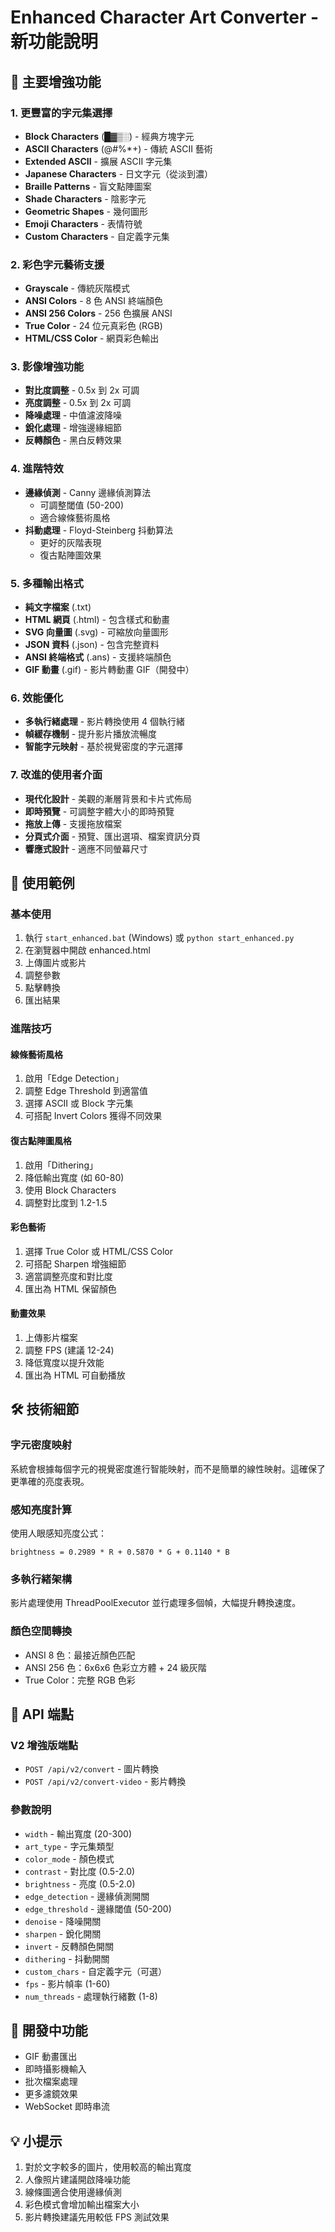 # Enhanced Character Art Converter - 新功能說明

## 🚀 主要增強功能

### 1. 更豐富的字元集選擇
- **Block Characters** (█▓▒░) - 經典方塊字元
- **ASCII Characters** (@#%*+) - 傳統 ASCII 藝術
- **Extended ASCII** - 擴展 ASCII 字元集
- **Japanese Characters** - 日文字元（從淡到濃）
- **Braille Patterns** - 盲文點陣圖案
- **Shade Characters** - 陰影字元
- **Geometric Shapes** - 幾何圖形
- **Emoji Characters** - 表情符號
- **Custom Characters** - 自定義字元集

### 2. 彩色字元藝術支援
- **Grayscale** - 傳統灰階模式
- **ANSI Colors** - 8 色 ANSI 終端顏色
- **ANSI 256 Colors** - 256 色擴展 ANSI
- **True Color** - 24 位元真彩色 (RGB)
- **HTML/CSS Color** - 網頁彩色輸出

### 3. 影像增強功能
- **對比度調整** - 0.5x 到 2x 可調
- **亮度調整** - 0.5x 到 2x 可調
- **降噪處理** - 中值濾波降噪
- **銳化處理** - 增強邊緣細節
- **反轉顏色** - 黑白反轉效果

### 4. 進階特效
- **邊緣偵測** - Canny 邊緣偵測算法
  - 可調整閾值 (50-200)
  - 適合線條藝術風格
- **抖動處理** - Floyd-Steinberg 抖動算法
  - 更好的灰階表現
  - 復古點陣圖效果

### 5. 多種輸出格式
- **純文字檔案** (.txt)
- **HTML 網頁** (.html) - 包含樣式和動畫
- **SVG 向量圖** (.svg) - 可縮放向量圖形
- **JSON 資料** (.json) - 包含完整資料
- **ANSI 終端格式** (.ans) - 支援終端顏色
- **GIF 動畫** (.gif) - 影片轉動畫 GIF（開發中）

### 6. 效能優化
- **多執行緒處理** - 影片轉換使用 4 個執行緒
- **幀緩存機制** - 提升影片播放流暢度
- **智能字元映射** - 基於視覺密度的字元選擇

### 7. 改進的使用者介面
- **現代化設計** - 美觀的漸層背景和卡片式佈局
- **即時預覽** - 可調整字體大小的即時預覽
- **拖放上傳** - 支援拖放檔案
- **分頁式介面** - 預覽、匯出選項、檔案資訊分頁
- **響應式設計** - 適應不同螢幕尺寸

## 🎨 使用範例

### 基本使用
1. 執行 `start_enhanced.bat` (Windows) 或 `python start_enhanced.py`
2. 在瀏覽器中開啟 enhanced.html
3. 上傳圖片或影片
4. 調整參數
5. 點擊轉換
6. 匯出結果

### 進階技巧

#### 線條藝術風格
1. 啟用「Edge Detection」
2. 調整 Edge Threshold 到適當值
3. 選擇 ASCII 或 Block 字元集
4. 可搭配 Invert Colors 獲得不同效果

#### 復古點陣圖風格
1. 啟用「Dithering」
2. 降低輸出寬度 (如 60-80)
3. 使用 Block Characters
4. 調整對比度到 1.2-1.5

#### 彩色藝術
1. 選擇 True Color 或 HTML/CSS Color
2. 可搭配 Sharpen 增強細節
3. 適當調整亮度和對比度
4. 匯出為 HTML 保留顏色

#### 動畫效果
1. 上傳影片檔案
2. 調整 FPS (建議 12-24)
3. 降低寬度以提升效能
4. 匯出為 HTML 可自動播放

## 🛠️ 技術細節

### 字元密度映射
系統會根據每個字元的視覺密度進行智能映射，而不是簡單的線性映射。這確保了更準確的亮度表現。

### 感知亮度計算
使用人眼感知亮度公式：
```
brightness = 0.2989 * R + 0.5870 * G + 0.1140 * B
```

### 多執行緒架構
影片處理使用 ThreadPoolExecutor 並行處理多個幀，大幅提升轉換速度。

### 顏色空間轉換
- ANSI 8 色：最接近顏色匹配
- ANSI 256 色：6x6x6 色彩立方體 + 24 級灰階
- True Color：完整 RGB 色彩

## 📝 API 端點

### V2 增強版端點
- `POST /api/v2/convert` - 圖片轉換
- `POST /api/v2/convert-video` - 影片轉換

### 參數說明
- `width` - 輸出寬度 (20-300)
- `art_type` - 字元集類型
- `color_mode` - 顏色模式
- `contrast` - 對比度 (0.5-2.0)
- `brightness` - 亮度 (0.5-2.0)
- `edge_detection` - 邊緣偵測開關
- `edge_threshold` - 邊緣閾值 (50-200)
- `denoise` - 降噪開關
- `sharpen` - 銳化開關
- `invert` - 反轉顏色開關
- `dithering` - 抖動開關
- `custom_chars` - 自定義字元（可選）
- `fps` - 影片幀率 (1-60)
- `num_threads` - 處理執行緒數 (1-8)

## 🚧 開發中功能
- GIF 動畫匯出
- 即時攝影機輸入
- 批次檔案處理
- 更多濾鏡效果
- WebSocket 即時串流

## 💡 小提示
1. 對於文字較多的圖片，使用較高的輸出寬度
2. 人像照片建議開啟降噪功能
3. 線條圖適合使用邊緣偵測
4. 彩色模式會增加輸出檔案大小
5. 影片轉換建議先用較低 FPS 測試效果